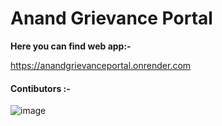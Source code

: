 <h1>Anand Grievance Portal</h1>

<b>Here you can find web app:- </b> <p> https://anandgrievanceportal.onrender.com<p>

<h4> Contibutors :- </h4>

![image](https://user-images.githubusercontent.com/88174898/210850316-672f121b-4354-4b31-960c-bea6a6109faf.png)

